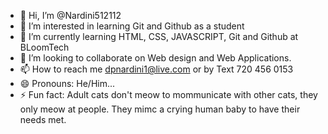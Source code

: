 - 👋 Hi, I’m @Nardini512112
- 👀 I’m interested in learning Git and Github as a student
- 🌱 I’m currently learning HTML, CSS, JAVASCRIPT, Git and Github at BLoomTech
- 💞️ I’m looking to collaborate on Web design and Web Applications. 
- 📫 How to reach me dpnardini1@live.com or by Text 720 456 0153
- 😄 Pronouns: He/Him...
- ⚡ Fun fact: Adult cats don't meow to mommunicate with other cats, they only meow at people. They mimc a crying human baby to have their needs met.

<!---
Nardini512112/Nardini512112 is a ✨ special ✨ repository because its `README.md` (this file) appears on your GitHub profile.
You can click the Preview link to take a look at your changes.
--->
